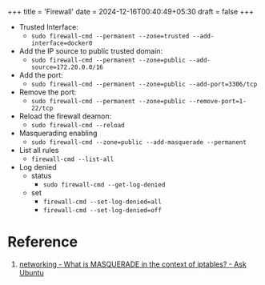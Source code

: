 +++
title = 'Firewall'
date = 2024-12-16T00:40:49+05:30
draft = false
+++

- Trusted Interface:
  - `sudo firewall-cmd --permanent --zone=trusted --add-interface=docker0`
- Add the IP source to public trusted domain:
  - `sudo firewall-cmd --permanent --zone=public --add-source=172.20.0.0/16`
- Add the port:
  - `sudo firewall-cmd --permanent --zone=public --add-port=3306/tcp`
- Remove the port:
  - `sudo firewall-cmd --permanent --zone=public --remove-port=1-22/tcp`
- Reload the firewall deamon:
  - `sudo firewall-cmd --reload`
- Masquerading enabling
  - `sudo firewall-cmd --zone=public --add-masquerade --permanent`
- List all rules
  - `firewall-cmd --list-all`
- Log denied
  - status
    - `sudo firewall-cmd --get-log-denied`
  - set
    - `firewall-cmd --set-log-denied=all`
    - `firewall-cmd --set-log-denied=off`

# Reference

1. [networking - What is MASQUERADE in the context of iptables? - Ask Ubuntu](https://askubuntu.com/questions/466445/what-is-masquerade-in-the-context-of-iptables)
